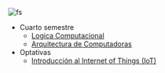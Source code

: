 ![fs](firelinkshrine.png)

- Cuarto semestre
	- [Logica Computacional](Logica%20Computacional.md)
	- [Arquitectura de Computadoras](Arquitectura%20de%20Computadoras.md)
- Optativas
	- [Introducción al Internet of Things (IoT)](Internet%20of%20Things%20(IoT).md) 